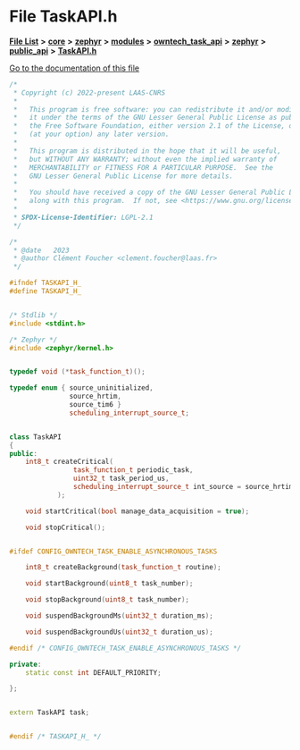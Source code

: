 

# File TaskAPI.h

[**File List**](files.md) **>** [**core**](dir_771164b9325b04f1442f7a3ffa8ecb89.md) **>** [**zephyr**](dir_09002e7ce91f09aeb040dfd1861a47f4.md) **>** [**modules**](dir_6d0fb8ab814c517e7f155fb837e32f72.md) **>** [**owntech\_task\_api**](dir_a6ca33c2a6633efd563e2ff2336e2b96.md) **>** [**zephyr**](dir_930c8fa1e893c2939a58a9ccd4e9adcb.md) **>** [**public\_api**](dir_2b522af08cf9fc57ee593ce08ec33342.md) **>** [**TaskAPI.h**](TaskAPI_8h.md)

[Go to the documentation of this file](TaskAPI_8h.md)


```C++
/*
 * Copyright (c) 2022-present LAAS-CNRS
 *
 *   This program is free software: you can redistribute it and/or modify
 *   it under the terms of the GNU Lesser General Public License as published by
 *   the Free Software Foundation, either version 2.1 of the License, or
 *   (at your option) any later version.
 *
 *   This program is distributed in the hope that it will be useful,
 *   but WITHOUT ANY WARRANTY; without even the implied warranty of
 *   MERCHANTABILITY or FITNESS FOR A PARTICULAR PURPOSE.  See the
 *   GNU Lesser General Public License for more details.
 *
 *   You should have received a copy of the GNU Lesser General Public License
 *   along with this program.  If not, see <https://www.gnu.org/licenses/>.
 *
 * SPDX-License-Identifier: LGPL-2.1
 */

/*
 * @date   2023
 * @author Clément Foucher <clement.foucher@laas.fr>
 */

#ifndef TASKAPI_H_
#define TASKAPI_H_


/* Stdlib */
#include <stdint.h>

/* Zephyr */
#include <zephyr/kernel.h>


typedef void (*task_function_t)();

typedef enum { source_uninitialized,
               source_hrtim,
               source_tim6 }
               scheduling_interrupt_source_t;


class TaskAPI
{
public:
    int8_t createCritical(
                task_function_t periodic_task,
                uint32_t task_period_us,
                scheduling_interrupt_source_t int_source = source_hrtim
            );

    void startCritical(bool manage_data_acquisition = true);

    void stopCritical();


#ifdef CONFIG_OWNTECH_TASK_ENABLE_ASYNCHRONOUS_TASKS

    int8_t createBackground(task_function_t routine);

    void startBackground(uint8_t task_number);

    void stopBackground(uint8_t task_number);

    void suspendBackgroundMs(uint32_t duration_ms);

    void suspendBackgroundUs(uint32_t duration_us);

#endif /* CONFIG_OWNTECH_TASK_ENABLE_ASYNCHRONOUS_TASKS */

private:
    static const int DEFAULT_PRIORITY;

};


extern TaskAPI task;


#endif /* TASKAPI_H_ */
```


